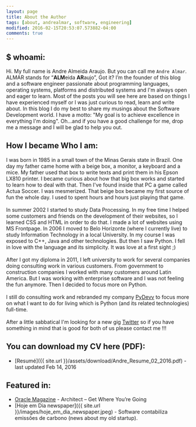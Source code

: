 ```yaml
---
layout: page
title: About the Author
tags: [about, andrealmar, software, engineering]
modified: 2016-02-15T20:53:07.573882-04:00
comments: true
---
```


## $ whoami:

Hi. My full name is Andre Almeida Araujo. But you can call me `Andre Almar`. ALMAR stands for “**ALM**eida **AR**aujo”, Got it?
I’m the founder of this blog and a software engineer passionate about programming languages, operating systems, platforms and distributed systems and I'm always open and eager to learn. Most of the posts you will see here are based on things I have experienced myself or I was just curious to read, learn and write about. In this blog I do my best to share my musings about the Software Development world. I have a motto: "My goal is to achieve excellence in everything I'm doing". Oh...and if you have a good challenge for me, drop me a message and I will be glad to help you out.

## How I became Who I am:
I was born in 1985 in a small town of the Minas Gerais state in Brazil. One day my father came home with a beige box, a monitor, a keyboard and a mice. My father used that box to write texts and print them in his Epson LX810 printer. I became curious about how that big box works and started to learn how to deal with that. Then I've found inside that PC a game called Actua Soccer. I was mesmerized. That beige box became my first source of fun the whole day. I used to spent hours and hours just playing that game. 
<br />  
In summer 2002 I started to study Data Processing. In my free time I helped some customers and friends on the development of their websites, so I learned CSS and HTML in order to do that. I made a lot of websites using MS Frontpage. In 2006 I moved to Belo Horizonte (where I currently live) to study Information Technology in a local University. In my course I was exposed to C++, Java and other technologies. But then I saw Python. I fell in love with the language and its simplicity. It was love at a first sight ;)
<br />  
After I got my diploma in 2011, I left university to work for several companies doing consulting work in various customers. From government to construction companies I worked with many customers around Latin America. But I was working with enterprise software and I was not feeling the fun anymore. Then I decided to focus more on Python. 
<br />  
I still do consulting work and rebranded my company [PyDevv](http://www.pydevv.com) to focus more on what I want to do for living which is Python (and its related technologies) full-time.
<br />  
After a little sabbatical I'm looking for a new gig [Twitter](https://twitter.com/andre_almar/status/694169305097854976) so if you have something in mind that is good for both of us please contact me !!!

## You can download my CV here (PDF):
* [Resumé]({{ site.url }}/assets/download/Andre_Resume_02_2016.pdf) - last updated Feb 14, 2016

## Featured in:

* [Oracle Magazine](http://www.oracle.com/technetwork/issue-archive/2015/15-may/o35architect-2541586.html) - Architect – Get Where You’re Going
* [Hoje em Dia newspaper]({{ site.url }}/images/hoje_em_dia_newspaper.jpeg) - Software contabiliza emissões de carbono (news about my old startup).
